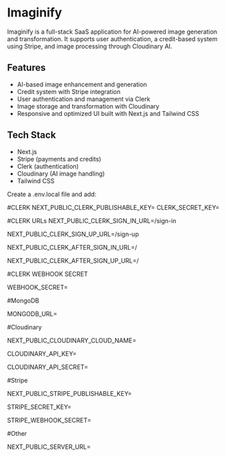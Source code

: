 # Imaginify

Imaginify is a full-stack SaaS application for AI-powered image generation and transformation. It supports user authentication, a credit-based system using Stripe, and image processing through Cloudinary AI.

## Features

- AI-based image enhancement and generation
- Credit system with Stripe integration
- User authentication and management via Clerk
- Image storage and transformation with Cloudinary
- Responsive and optimized UI built with Next.js and Tailwind CSS

## Tech Stack

- Next.js
- Stripe (payments and credits)
- Clerk (authentication)
- Cloudinary (AI image handling)
- Tailwind CSS

Create a .env.local file and add:

#CLERK
NEXT_PUBLIC_CLERK_PUBLISHABLE_KEY=
CLERK_SECRET_KEY=

#CLERK URLs
NEXT_PUBLIC_CLERK_SIGN_IN_URL=/sign-in

NEXT_PUBLIC_CLERK_SIGN_UP_URL=/sign-up

NEXT_PUBLIC_CLERK_AFTER_SIGN_IN_URL=/

NEXT_PUBLIC_CLERK_AFTER_SIGN_UP_URL=/

#CLERK WEBHOOK SECRET

WEBHOOK_SECRET=

#MongoDB

MONGODB_URL=

#Cloudinary

NEXT_PUBLIC_CLOUDINARY_CLOUD_NAME=

CLOUDINARY_API_KEY=

CLOUDINARY_API_SECRET=

#Stripe

NEXT_PUBLIC_STRIPE_PUBLISHABLE_KEY=

STRIPE_SECRET_KEY=

STRIPE_WEBHOOK_SECRET=

#Other

NEXT_PUBLIC_SERVER_URL=

